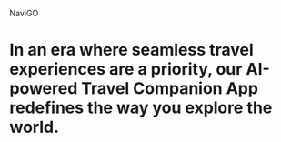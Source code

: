 NaviGO
# In an era where seamless travel experiences are a priority, our AI-powered Travel Companion App redefines the way you explore the world.
